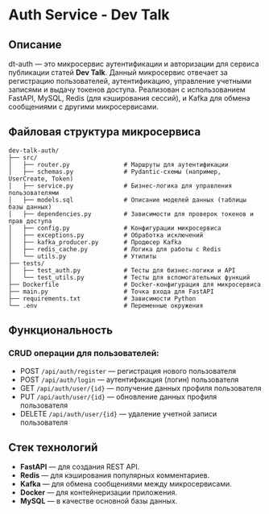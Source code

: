 # Auth Service - Dev Talk

## Описание
dt-auth — это микросервис аутентификации и авторизации для сервиса публикации статей **Dev Talk**. Данный микросервис отвечает за регистрацию пользователей, аутентификацию, управление учетными записями и выдачу токенов доступа. Реализован с использованием FastAPI, MySQL, Redis (для кэширования сессий), и Kafka для обмена сообщениями с другими микросервисами.

## Файловая структура микросервиса

```
dev-talk-auth/
├── src/
│   ├── router.py               # Маршруты для аутентификации
│   ├── schemas.py              # Pydantic-схемы (например, UserCreate, Token)
│   ├── service.py              # Бизнес-логика для управления пользователями
│   ├── models.sql              # Описание моделей данных (таблицы базы данных)
│   ├── dependencies.py         # Зависимости для проверок токенов и прав доступа
│   ├── config.py               # Конфигурации микросервиса
│   ├── exceptions.py           # Обработка исключений
│   ├── kafka_producer.py       # Продюсер Kafka
│   ├── redis_cache.py          # Логика для работы с Redis
│   └── utils.py                # Утилиты
├── tests/
│   ├── test_auth.py            # Тесты для бизнес-логики и API
│   └── test_utils.py           # Тесты для вспомогательных функций
├── Dockerfile                  # Docker-конфигурация для микросервиса
├── main.py                     # Точка входа для FastAPI
├── requirements.txt            # Зависимости Python
└── .env                        # Переменные окружения
```

## Функциональность

### CRUD операции для пользователей:

- POST `/api/auth/register` — регистрация нового пользователя
- POST `/api/auth/login` — аутентификация (логин) пользователя
- GET `/api/auth/user/{id}` — получение данных профиля пользователя
- PUT `/api/auth/user/{id}` — обновление данных профиля пользователя
- DELETE `/api/auth/user/{id}` — удаление учетной записи пользователя

## Стек технологий

- **FastAPI** — для создания REST API.
- **Redis** — для кэширования популярных комментариев.
- **Kafka** — для обмена сообщениями между микросервисами.
- **Docker** — для контейнеризации приложения.
- **MySQL** — в качестве основной базы данных.